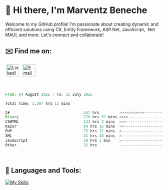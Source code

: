 # 👋 Hi there, I'm Marventz Beneche

Welcome to my GitHub profile! I'm passionate about creating dynamic and efficient solutions using C#, Entity Framework, ASP.Net, JavaScript, .Net MAUI, and more. Let's connect and collaborate!

## ✉️ Find me on:
 <a href="https://linkedin.com/in/benechem" target="_blank" rel="noopener noreferrer"> <img src="https://icons.iconarchive.com/icons/limav/flat-gradient-social/512/Linkedin-icon.png" alt="LinkedIn" height="40" style="vertical-align:top; margin:4px"></a>
 <a href="mailto:info@benechem.co"> <img src="https://icons.iconarchive.com/icons/dtafalonso/android-lollipop/512/Gmail-icon.png" alt="Email" height="40" style="vertical-align:top; margin:4px"></a>
</p>

<br/>
<!--START_SECTION:waka-->

```rust
From: 04 August 2021 - To: 31 July 2025

Total Time: 1,297 hrs 13 mins

C#                                 557 hrs         >>>>>>>>>>>--------------   42.13 %
Binary                             228 hrs 31 mins >>>>---------------------   17.28 %
CSHTML                             133 hrs 2 mins  >>>----------------------   10.06 %
Razor                              84 hrs 16 mins  >>-----------------------   06.37 %
PHP                                75 hrs 32 mins  >------------------------   05.71 %
XML                                31 hrs 48 mins  >------------------------   02.41 %
JavaScript                         28 hrs 1 min    >------------------------   02.12 %
Other                              25 hrs          -------------------------   01.89 %
```

<!--END_SECTION:waka-->
<br />

## 🧰 Languages and Tools:

[![My Skills](https://skillicons.dev/icons?i=js,html,css,cs,java,php,mysql,dotnet,bootstrap,visualstudio,vscode,androidstudio,azure,xd,wordpress,raspberrypi)](https://skillicons.dev)
<br />

